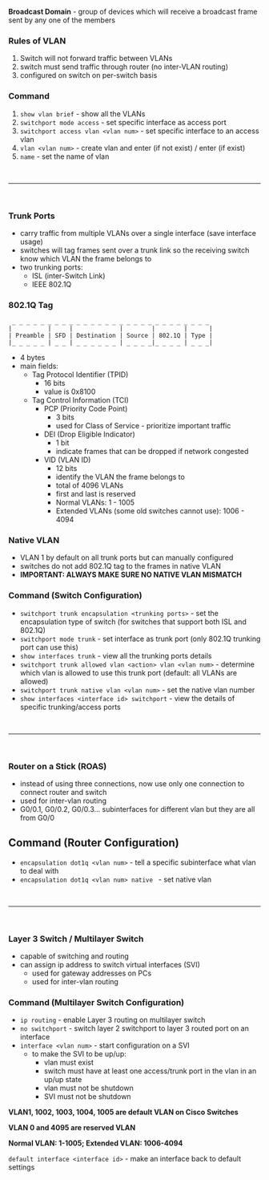 **Broadcast Domain** - group of devices which will receive a broadcast frame sent by any one of the members

### Rules of VLAN
1. Switch will not forward traffic between VLANs
2. switch must send traffic through router (no inter-VLAN routing)
3. configured on switch on per-switch basis

### Command
1. `show vlan brief` - show all the VLANs
2. `switchport mode access` - set specific interface as access port
3. `switchport access vlan <vlan num>` - set specific interface to an access vlan
4. `vlan <vlan num>` - create vlan and enter (if not exist) / enter (if exist)
5. `name` - set the name of vlan

<br>
<hr>
<br>

### Trunk Ports
- carry traffic from multiple VLANs over a single interface (save interface usage)
- switches will tag frames sent over a trunk link so the receiving switch know which VLAN the frame belongs to
- two trunking ports:
    - ISL (inter-Switch Link)
    - IEEE 802.1Q

### 802.1Q Tag
```
 _ _ _ _ _ _ _ _ _ _ _ _ _ _ _ _ _ _ _ _ _ _ _ _ _ _ _ _
|          |     |             |        |        |      |
| Preamble | SFD | Destination | Source | 802.1Q | Type |
|_ _ _ _ _ | _ _ | _ _ _ _ _ _ | _ _ _ _|_ _ _ _ | _ _ _|

```
- 4 bytes
- main fields:
    - Tag Protocol Identifier (TPID)
        - 16 bits
        - value is 0x8100
    - Tag Control Information (TCI)
        - PCP (Priority Code Point)
            - 3 bits
            - used for Class of Service - prioritize important traffic
        - DEI (Drop Eligible Indicator)
            - 1 bit
            - indicate frames that can be dropped if network congested
        - VID (VLAN ID)
            - 12 bits
            - identify the VLAN the frame belongs to
            - total of 4096 VLANs
            - first and last is reserved
            - Normal VLANs: 1 - 1005
            - Extended VLANs (some old switches cannot use): 1006 - 4094

### Native VLAN
- VLAN 1 by default on all trunk ports but can manually configured
- switches do not add 802.1Q tag to the frames in native VLAN
- **IMPORTANT: ALWAYS MAKE SURE NO NATIVE VLAN MISMATCH**

### Command (Switch Configuration)
- `switchport trunk encapsulation <trunking ports>` - set the encapsulation type of switch (for switches that support both ISL and 802.1Q)
- `switchport mode trunk` - set interface as trunk port (only 802.1Q trunking port can use this)
- `show interfaces trunk` - view all the trunking ports details
- `switchport trunk allowed vlan <action> vlan <vlan num>` - determine which vlan is allowed to use this trunk port (default: all VLANs are allowed)
- `switchport trunk native vlan <vlan num>` - set the native vlan number
- `show interfaces <interface id> switchport` - view the details of specific trunking/access ports

<br>
<hr>
<br>

### Router on a Stick (ROAS)
- instead of using three connections, now use only one connection to connect router and switch
- used for inter-vlan routing
- G0/0.1, G0/0.2, G0/0.3... subinterfaces for different vlan but they are all from G0/0

## Command (Router Configuration)
- `encapsulation dot1q <vlan num>` - tell a specific subinterface what vlan to deal with 
- `encapsulation dot1q <vlan num> native ` - set native vlan

<br>
<hr>
<br>

### Layer 3 Switch / Multilayer Switch
- capable of switching and routing
- can assign ip address to switch virtual interfaces (SVI)
    - used for gateway addresses on PCs
    - used for inter-vlan routing

### Command (Multilayer Switch Configuration)
- `ip routing` - enable Layer 3 routing on multilayer switch
- `no switchport` - switch layer 2 switchport to layer 3 routed port on an interface
- `interface <vlan num>` - start configuration on a SVI
    - to make the SVI to be up/up:
        - vlan must exist
        - switch must have at least one access/trunk port in the vlan in an up/up state
        - vlan must not be shutdown
        - SVI must not be shutdown


**VLAN1, 1002, 1003, 1004, 1005 are default VLAN on Cisco Switches**

**VLAN 0 and 4095 are reserved VLAN**

**Normal VLAN: 1-1005; Extended VLAN: 1006-4094**

`default interface <interface id>` - make an interface back to default settings